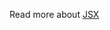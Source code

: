 Read more about [JSX](https://www.geeksforgeeks.org/jsx-full-form/#:~:text=JSX%20stands%20for%20JavaScript%20XML,React%20(within%20JavaScript%20code).&text=Instead%20of%20separating%20the%20markup,uses%20components%20for%20this%20purpose.) 
